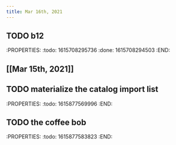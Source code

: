 ```yaml
---
title: Mar 16th, 2021
---
```


## TODO b12
:PROPERTIES:
:todo: 1615708295736
:done: 1615708294503
:END:
## [[Mar 15th, 2021]]
## TODO materialize the catalog import list
:PROPERTIES:
:todo: 1615877569996
:END:
## TODO the coffee bob
:PROPERTIES:
:todo: 1615877583823
:END:
